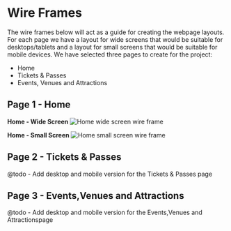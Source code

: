 # Wire Frames

The wire frames below will act as a guide for creating the webpage layouts. For each page we have a layout for wide screens that would be suitable for desktops/tablets and a layout for small screens that would be suitable for mobile devices. We have selected three pages to create for the project:
* Home
* Tickets & Passes
* Events, Venues and Attractions

## Page 1 - Home

**Home - Wide Screen**
![Home wide screen wire frame](https://github.com/simo-vt/uol-webdev/blob/master/01_DesignSpecification/Wireframes/HomeWireframeWideScreen.png)

**Home - Small Screen**
![Home small screen wire frame](https://github.com/simo-vt/uol-webdev/blob/master/01_DesignSpecification/Wireframes/HomeWireframeSmallScreen.png)

## Page 2 - Tickets & Passes

@todo - Add desktop and mobile version for the Tickets & Passes page

## Page 3 - Events,Venues and Attractions

@todo - Add desktop and mobile version for the Events,Venues and Attractionspage
